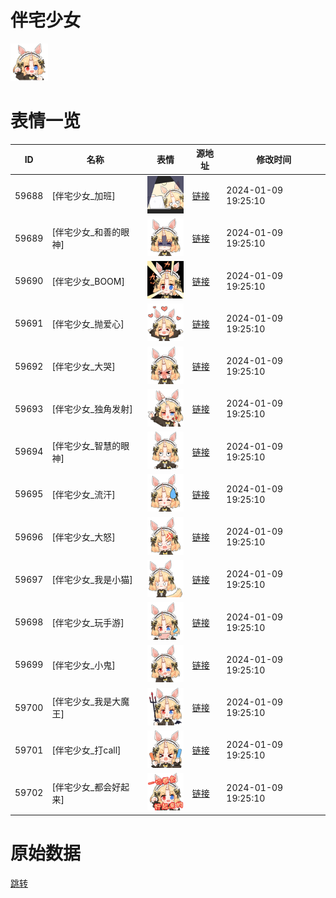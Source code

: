 # 伴宅少女

<img src="./cover.png" height="60" alt="cover" />

# 表情一览

|ID|名称|表情|源地址|修改时间|
|----|----|----|----|----|
|59688|[伴宅少女_加班]|<img src="./pic/059688_%5B伴宅少女_加班%5D.png" height="60" alt="加班"/>|[链接](https://i0.hdslb.com/bfs/garb/8dc4d33e95b4505787558c99e4bfced2f5060305.png)|2024-01-09 19:25:10|
|59689|[伴宅少女_和善的眼神]|<img src="./pic/059689_%5B伴宅少女_和善的眼神%5D.png" height="60" alt="和善的眼神"/>|[链接](https://i0.hdslb.com/bfs/garb/75ef6cef8cf906087b979236b190a4a0cfbca6d4.png)|2024-01-09 19:25:10|
|59690|[伴宅少女_BOOM]|<img src="./pic/059690_%5B伴宅少女_BOOM%5D.png" height="60" alt="BOOM"/>|[链接](https://i0.hdslb.com/bfs/garb/d8ac2fe3acb8e461d4b7aa0a43c478b8e5a5c0b5.png)|2024-01-09 19:25:10|
|59691|[伴宅少女_抛爱心]|<img src="./pic/059691_%5B伴宅少女_抛爱心%5D.png" height="60" alt="抛爱心"/>|[链接](https://i0.hdslb.com/bfs/garb/2f2e624a80a19ab2bd0a1c79e62e1d9f2832a11c.png)|2024-01-09 19:25:10|
|59692|[伴宅少女_大哭]|<img src="./pic/059692_%5B伴宅少女_大哭%5D.png" height="60" alt="大哭"/>|[链接](https://i0.hdslb.com/bfs/garb/5a60c216827cfa4ec70fd44c3d77a197cfdddd9f.png)|2024-01-09 19:25:10|
|59693|[伴宅少女_独角发射]|<img src="./pic/059693_%5B伴宅少女_独角发射%5D.png" height="60" alt="独角发射"/>|[链接](https://i0.hdslb.com/bfs/garb/e4934bd364ee28f927b84f4581c6c0d7b779e39b.png)|2024-01-09 19:25:10|
|59694|[伴宅少女_智慧的眼神]|<img src="./pic/059694_%5B伴宅少女_智慧的眼神%5D.png" height="60" alt="智慧的眼神"/>|[链接](https://i0.hdslb.com/bfs/garb/ecc79bc8bac253d65f0bea019e5abac06811eb6c.png)|2024-01-09 19:25:10|
|59695|[伴宅少女_流汗]|<img src="./pic/059695_%5B伴宅少女_流汗%5D.png" height="60" alt="流汗"/>|[链接](https://i0.hdslb.com/bfs/garb/e0a7a652c273f3cfb1b44ac49309ed83b622080e.png)|2024-01-09 19:25:10|
|59696|[伴宅少女_大怒]|<img src="./pic/059696_%5B伴宅少女_大怒%5D.png" height="60" alt="大怒"/>|[链接](https://i0.hdslb.com/bfs/garb/de1a1309ce3e534d5cda0b39e0407acfb8bb4ed1.png)|2024-01-09 19:25:10|
|59697|[伴宅少女_我是小猫]|<img src="./pic/059697_%5B伴宅少女_我是小猫%5D.png" height="60" alt="我是小猫"/>|[链接](https://i0.hdslb.com/bfs/garb/92d6a8406c8ced866cdb30072c44fa0c3000892a.png)|2024-01-09 19:25:10|
|59698|[伴宅少女_玩手游]|<img src="./pic/059698_%5B伴宅少女_玩手游%5D.png" height="60" alt="玩手游"/>|[链接](https://i0.hdslb.com/bfs/garb/c9107c8aeadee3f48c8a4acb45c6c7e1596b5a2a.png)|2024-01-09 19:25:10|
|59699|[伴宅少女_小鬼]|<img src="./pic/059699_%5B伴宅少女_小鬼%5D.png" height="60" alt="小鬼"/>|[链接](https://i0.hdslb.com/bfs/garb/50d74eca6401674a5c5531cf01d2e577eb49b617.png)|2024-01-09 19:25:10|
|59700|[伴宅少女_我是大魔王]|<img src="./pic/059700_%5B伴宅少女_我是大魔王%5D.png" height="60" alt="我是大魔王"/>|[链接](https://i0.hdslb.com/bfs/garb/c746364aa0a146038bf0029e81c6decce5e2ba2c.png)|2024-01-09 19:25:10|
|59701|[伴宅少女_打call]|<img src="./pic/059701_%5B伴宅少女_打call%5D.png" height="60" alt="打call"/>|[链接](https://i0.hdslb.com/bfs/garb/33ce6ec4c71fe6c2088b6187a9d6f2f48b752fdf.png)|2024-01-09 19:25:10|
|59702|[伴宅少女_都会好起来]|<img src="./pic/059702_%5B伴宅少女_都会好起来%5D.png" height="60" alt="都会好起来"/>|[链接](https://i0.hdslb.com/bfs/garb/2fd16678dd21105a59fdd1bb5457b6705e405306.png)|2024-01-09 19:25:10|

# 原始数据

[跳转](./raw.json)

